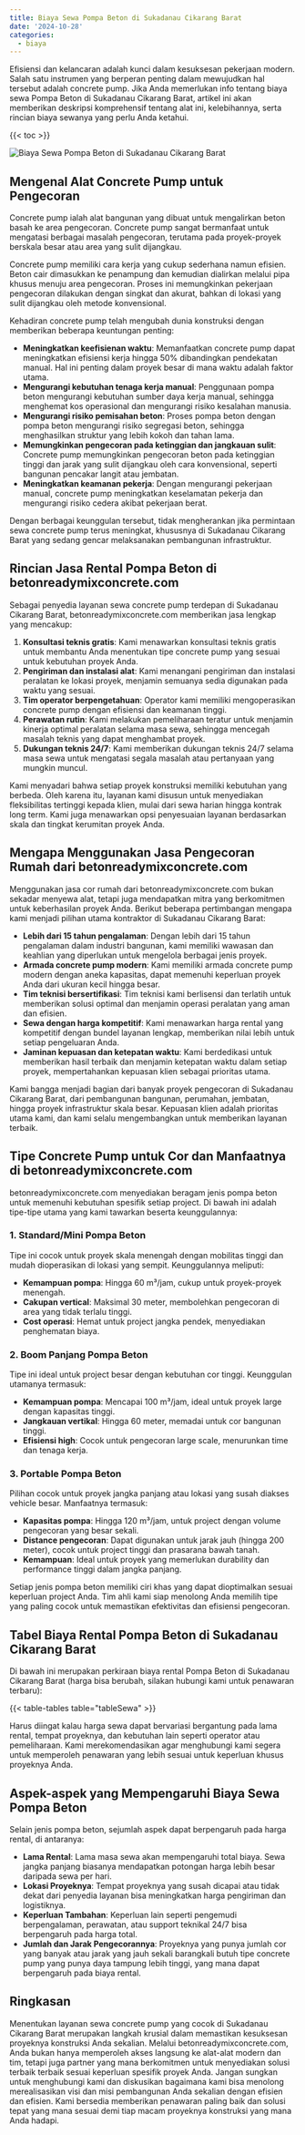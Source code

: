 ```yaml
---
title: Biaya Sewa Pompa Beton di Sukadanau Cikarang Barat
date: '2024-10-28'
categories:
  - biaya
---
```


Efisiensi dan kelancaran adalah kunci dalam kesuksesan pekerjaan modern. Salah satu instrumen yang berperan penting dalam mewujudkan hal tersebut adalah concrete pump. Jika Anda memerlukan info tentang biaya sewa Pompa Beton di Sukadanau Cikarang Barat, artikel ini akan memberikan deskripsi komprehensif tentang alat ini, kelebihannya, serta rincian biaya sewanya yang perlu Anda ketahui.

{{< toc >}}

![Biaya Sewa Pompa Beton di Sukadanau Cikarang Barat](https://betoncor8.github.io/pump/concrete-pump%20(7).png)

## Mengenal Alat Concrete Pump untuk Pengecoran

Concrete pump ialah alat bangunan yang dibuat untuk mengalirkan beton basah ke area pengecoran. Concrete pump sangat bermanfaat untuk mengatasi berbagai masalah pengecoran, terutama pada proyek-proyek berskala besar atau area yang sulit dijangkau.

Concrete pump memiliki cara kerja yang cukup sederhana namun efisien. Beton cair dimasukkan ke penampung dan kemudian dialirkan melalui pipa khusus menuju area pengecoran. Proses ini memungkinkan pekerjaan pengecoran dilakukan dengan singkat dan akurat, bahkan di lokasi yang sulit dijangkau oleh metode konvensional.

Kehadiran concrete pump telah mengubah dunia konstruksi dengan memberikan beberapa keuntungan penting:

- **Meningkatkan keefisienan waktu**: Memanfaatkan concrete pump dapat meningkatkan efisiensi kerja hingga 50% dibandingkan pendekatan manual. Hal ini penting dalam proyek besar di mana waktu adalah faktor utama.
- **Mengurangi kebutuhan tenaga kerja manual**: Penggunaan pompa beton mengurangi kebutuhan sumber daya kerja manual, sehingga menghemat kos operasional dan mengurangi risiko kesalahan manusia.
- **Mengurangi risiko pemisahan beton**: Proses pompa beton dengan pompa beton mengurangi risiko segregasi beton, sehingga menghasilkan struktur yang lebih kokoh dan tahan lama.
- **Memungkinkan pengecoran pada ketinggian dan jangkauan sulit**: Concrete pump memungkinkan pengecoran beton pada ketinggian tinggi dan jarak yang sulit dijangkau oleh cara konvensional, seperti bangunan pencakar langit atau jembatan.
- **Meningkatkan keamanan pekerja**: Dengan mengurangi pekerjaan manual, concrete pump meningkatkan keselamatan pekerja dan mengurangi risiko cedera akibat pekerjaan berat.

Dengan berbagai keunggulan tersebut, tidak mengherankan jika permintaan sewa concrete pump terus meningkat, khususnya di Sukadanau Cikarang Barat yang sedang gencar melaksanakan pembangunan infrastruktur.

## Rincian Jasa Rental Pompa Beton di betonreadymixconcrete.com

Sebagai penyedia layanan sewa concrete pump terdepan di Sukadanau Cikarang Barat, betonreadymixconcrete.com memberikan jasa lengkap yang mencakup:

1. **Konsultasi teknis gratis**: Kami menawarkan konsultasi teknis gratis untuk membantu Anda menentukan tipe concrete pump yang sesuai untuk kebutuhan proyek Anda.
2. **Pengiriman dan instalasi alat**: Kami menangani pengiriman dan instalasi peralatan ke lokasi proyek, menjamin semuanya sedia digunakan pada waktu yang sesuai.
3. **Tim operator berpengetahuan**: Operator kami memiliki mengoperasikan concrete pump dengan efisiensi dan keamanan tinggi.
4. **Perawatan rutin**: Kami melakukan pemeliharaan teratur untuk menjamin kinerja optimal peralatan selama masa sewa, sehingga mencegah masalah teknis yang dapat menghambat proyek.
5. **Dukungan teknis 24/7**: Kami memberikan dukungan teknis 24/7 selama masa sewa untuk mengatasi segala masalah atau pertanyaan yang mungkin muncul.

Kami menyadari bahwa setiap proyek konstruksi memiliki kebutuhan yang berbeda. Oleh karena itu, layanan kami disusun untuk menyediakan fleksibilitas tertinggi kepada klien, mulai dari sewa harian hingga kontrak long term. Kami juga menawarkan opsi penyesuaian layanan berdasarkan skala dan tingkat kerumitan proyek Anda.

## Mengapa Menggunakan Jasa Pengecoran Rumah dari betonreadymixconcrete.com

Menggunakan jasa cor rumah dari betonreadymixconcrete.com bukan sekadar menyewa alat, tetapi juga mendapatkan mitra yang berkomitmen untuk keberhasilan proyek Anda. Berikut beberapa pertimbangan mengapa kami menjadi pilihan utama kontraktor di Sukadanau Cikarang Barat:

- **Lebih dari 15 tahun pengalaman**: Dengan lebih dari 15 tahun pengalaman dalam industri bangunan, kami memiliki wawasan dan keahlian yang diperlukan untuk mengelola berbagai jenis proyek.
- **Armada concrete pump modern**: Kami memiliki armada concrete pump modern dengan aneka kapasitas, dapat memenuhi keperluan proyek Anda dari ukuran kecil hingga besar.
- **Tim teknisi bersertifikasi**: Tim teknisi kami berlisensi dan terlatih untuk memberikan solusi optimal dan menjamin operasi peralatan yang aman dan efisien.
- **Sewa dengan harga kompetitif**: Kami menawarkan harga rental yang kompetitif dengan bundel layanan lengkap, memberikan nilai lebih untuk setiap pengeluaran Anda.
- **Jaminan kepuasan dan ketepatan waktu**: Kami berdedikasi untuk memberikan hasil terbaik dan menjamin ketepatan waktu dalam setiap proyek, mempertahankan kepuasan klien sebagai prioritas utama.

Kami bangga menjadi bagian dari banyak proyek pengecoran di Sukadanau Cikarang Barat, dari pembangunan bangunan, perumahan, jembatan, hingga proyek infrastruktur skala besar. Kepuasan klien adalah prioritas utama kami, dan kami selalu mengembangkan untuk memberikan layanan terbaik.

## Tipe Concrete Pump untuk Cor dan Manfaatnya di betonreadymixconcrete.com

betonreadymixconcrete.com menyediakan beragam jenis pompa beton untuk memenuhi kebutuhan spesifik setiap project. Di bawah ini adalah tipe-tipe utama yang kami tawarkan beserta keunggulannya:

### 1\. Standard/Mini Pompa Beton

Tipe ini cocok untuk proyek skala menengah dengan mobilitas tinggi dan mudah dioperasikan di lokasi yang sempit. Keunggulannya meliputi:

- **Kemampuan pompa**: Hingga 60 m³/jam, cukup untuk proyek-proyek menengah.
- **Cakupan vertical**: Maksimal 30 meter, membolehkan pengecoran di area yang tidak terlalu tinggi.
- **Cost operasi**: Hemat untuk project jangka pendek, menyediakan penghematan biaya.

### 2\. Boom Panjang Pompa Beton

Tipe ini ideal untuk project besar dengan kebutuhan cor tinggi. Keunggulan utamanya termasuk:

- **Kemampuan pompa**: Mencapai 100 m³/jam, ideal untuk proyek large dengan kapasitas tinggi.
- **Jangkauan vertikal**: Hingga 60 meter, memadai untuk cor bangunan tinggi.
- **Efisiensi high**: Cocok untuk pengecoran large scale, menurunkan time dan tenaga kerja.

### 3\. Portable Pompa Beton

Pilihan cocok untuk proyek jangka panjang atau lokasi yang susah diakses vehicle besar. Manfaatnya termasuk:

- **Kapasitas pompa**: Hingga 120 m³/jam, untuk project dengan volume pengecoran yang besar sekali.
- **Distance pengecoran**: Dapat digunakan untuk jarak jauh (hingga 200 meter), cocok untuk project tinggi dan prasarana bawah tanah.
- **Kemampuan**: Ideal untuk proyek yang memerlukan durability dan performance tinggi dalam jangka panjang.

Setiap jenis pompa beton memiliki ciri khas yang dapat dioptimalkan sesuai keperluan project Anda. Tim ahli kami siap menolong Anda memilih tipe yang paling cocok untuk memastikan efektivitas dan efisiensi pengecoran.

## Tabel Biaya Rental Pompa Beton di Sukadanau Cikarang Barat

Di bawah ini merupakan perkiraan biaya rental Pompa Beton di Sukadanau Cikarang Barat (harga bisa berubah, silakan hubungi kami untuk penawaran terbaru):

{{< table-tables table="tableSewa" >}}

Harus diingat kalau harga sewa dapat bervariasi bergantung pada lama rental, tempat proyeknya, dan kebutuhan lain seperti operator atau pemeliharaan. Kami merekomendasikan agar menghubungi kami segera untuk memperoleh penawaran yang lebih sesuai untuk keperluan khusus proyeknya Anda.

## Aspek-aspek yang Mempengaruhi Biaya Sewa Pompa Beton

Selain jenis pompa beton, sejumlah aspek dapat berpengaruh pada harga rental, di antaranya:

- **Lama Rental**: Lama masa sewa akan mempengaruhi total biaya. Sewa jangka panjang biasanya mendapatkan potongan harga lebih besar daripada sewa per hari.
- **Lokasi Proyeknya**: Tempat proyeknya yang susah dicapai atau tidak dekat dari penyedia layanan bisa meningkatkan harga pengiriman dan logistiknya.
- **Keperluan Tambahan**: Keperluan lain seperti pengemudi berpengalaman, perawatan, atau support teknikal 24/7 bisa berpengaruh pada harga total.
- **Jumlah dan Jarak Pengecorannya**: Proyeknya yang punya jumlah cor yang banyak atau jarak yang jauh sekali barangkali butuh tipe concrete pump yang punya daya tampung lebih tinggi, yang mana dapat berpengaruh pada biaya rental.

## Ringkasan

Menentukan layanan sewa concrete pump yang cocok di Sukadanau Cikarang Barat merupakan langkah krusial dalam memastikan kesuksesan proyeknya konstruksi Anda sekalian. Melalui betonreadymixconcrete.com, Anda bukan hanya memperoleh akses langsung ke alat-alat modern dan tim, tetapi juga partner yang mana berkomitmen untuk menyediakan solusi terbaik terbaik sesuai keperluan spesifik proyek Anda. Jangan sungkan untuk menghubungi kami dan diskusikan bagaimana kami bisa menolong merealisasikan visi dan misi pembangunan Anda sekalian dengan efisien dan efisien. Kami bersedia memberikan penawaran paling baik dan solusi tepat yang mana sesuai demi tiap macam proyeknya konstruksi yang mana Anda hadapi.
